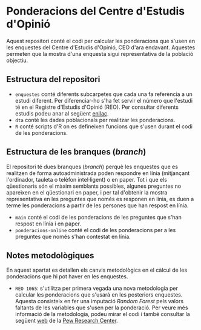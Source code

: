 # Ponderacions del Centre d'Estudis d'Opinió

Aquest repositori conté el codi per calcular les ponderacions que s'usen en les enquestes del Centre d'Estudis d'Opinió, CEO d'ara endavant. Aquestes permeten que la mostra d'una enquesta sigui representativa de la població objectiu.

## Estructura del repositori

- `enquestes` conté diferents subcarpetes que cada una fa referència a un estudi diferent. Per diferenciar-ho s'ha fet servir el número que l'estudi té en el Registre d'Estudis d'Opinió (REO). Per consultar diferents estudis podeu anar al següent [enllaç](https://ceo.gencat.cat/es/estudis/registre-estudis-dopinio/).  
- `dta` conté les dades poblacionals per realitzar les ponderacions.
- `R` conté scripts d'R on es defineixen funcions que s'usen durant el codi de les ponderacions.

## Estructura de les branques (*branch*)

El repositori té dues branques (*branch*) perquè les enquestes que es realitzen de forma autoadministrada poden respondre en línia (mitjançant l'ordinador, tauleta o telèfon intel·ligent) o en paper. Tot i que els qüestionaris són el màxim semblants possibles, algunes preguntes no apareixen en el qüestionari en paper, i per tal d'obtenir la mostra representativa en les preguntes que només es responen en línia, es duen a terme les ponderacions a partir de les persones que han respost en línia.

- `main` conté el codi de les ponderacions de les preguntes que s'han respost en línia i en paper.
- `ponderacions-online` conté el codi de les ponderacions per a les preguntes que només s'han contestat en línia.

## Notes metodològiques

En aquest apartat es detallen els canvis metodològics en el càlcul de les ponderacions que hi pot haver en les enquestes.

- `REO 1065`: s'utilitza per primera vegada una nova metodologia per calcular les ponderacions que s'usarà en les posteriors enquestes. Aquesta consisteix en fer una imputació *Random Forest* pels valors faltants de les variables que s'usen per la ponderació. Per veure més informació de la metodologia, podeu mirar el codi i també consultar la següent [web](https://www.pewresearch.org/decoded/2020/03/26/weighting-survey-data-with-the-pewmethods-r-package/) de la [Pew Research Center](https://www.pewresearch.org/).